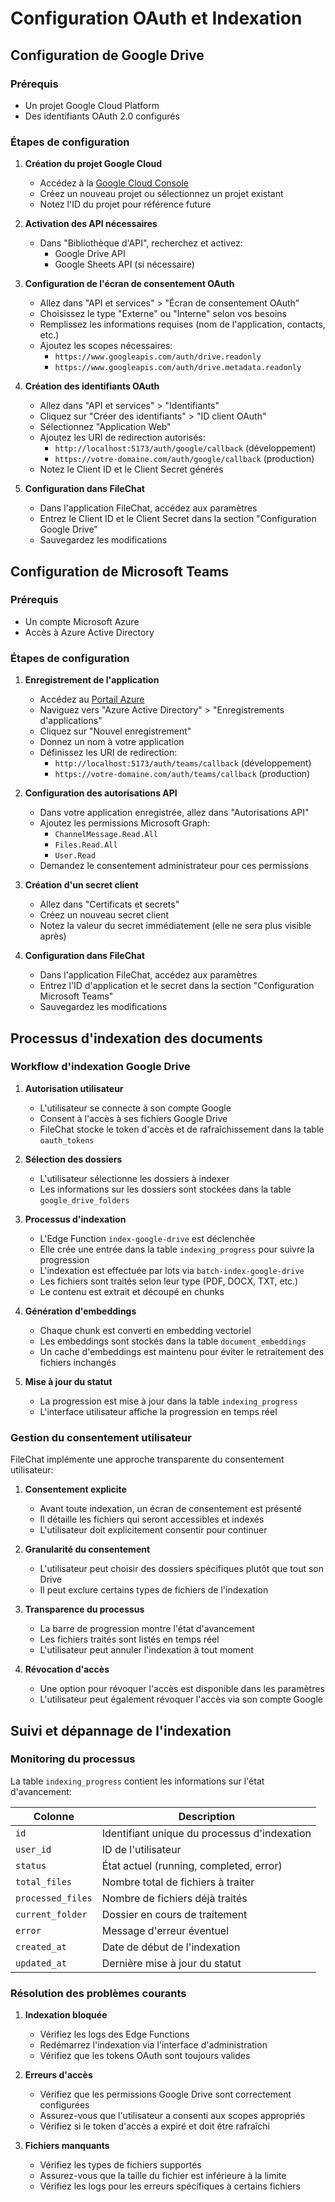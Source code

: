 
# Configuration OAuth et Indexation

## Configuration de Google Drive

### Prérequis
- Un projet Google Cloud Platform
- Des identifiants OAuth 2.0 configurés

### Étapes de configuration

1. **Création du projet Google Cloud**
   - Accédez à la [Google Cloud Console](https://console.cloud.google.com/)
   - Créez un nouveau projet ou sélectionnez un projet existant
   - Notez l'ID du projet pour référence future

2. **Activation des API nécessaires**
   - Dans "Bibliothèque d'API", recherchez et activez:
     - Google Drive API
     - Google Sheets API (si nécessaire)

3. **Configuration de l'écran de consentement OAuth**
   - Allez dans "API et services" > "Écran de consentement OAuth"
   - Choisissez le type "Externe" ou "Interne" selon vos besoins
   - Remplissez les informations requises (nom de l'application, contacts, etc.)
   - Ajoutez les scopes nécessaires:
     - `https://www.googleapis.com/auth/drive.readonly`
     - `https://www.googleapis.com/auth/drive.metadata.readonly`

4. **Création des identifiants OAuth**
   - Allez dans "API et services" > "Identifiants"
   - Cliquez sur "Créer des identifiants" > "ID client OAuth"
   - Sélectionnez "Application Web"
   - Ajoutez les URI de redirection autorisés:
     - `http://localhost:5173/auth/google/callback` (développement)
     - `https://votre-domaine.com/auth/google/callback` (production)
   - Notez le Client ID et le Client Secret générés

5. **Configuration dans FileChat**
   - Dans l'application FileChat, accédez aux paramètres
   - Entrez le Client ID et le Client Secret dans la section "Configuration Google Drive"
   - Sauvegardez les modifications

## Configuration de Microsoft Teams

### Prérequis
- Un compte Microsoft Azure
- Accès à Azure Active Directory

### Étapes de configuration

1. **Enregistrement de l'application**
   - Accédez au [Portail Azure](https://portal.azure.com/)
   - Naviguez vers "Azure Active Directory" > "Enregistrements d'applications"
   - Cliquez sur "Nouvel enregistrement"
   - Donnez un nom à votre application
   - Définissez les URI de redirection:
     - `http://localhost:5173/auth/teams/callback` (développement)
     - `https://votre-domaine.com/auth/teams/callback` (production)

2. **Configuration des autorisations API**
   - Dans votre application enregistrée, allez dans "Autorisations API"
   - Ajoutez les permissions Microsoft Graph:
     - `ChannelMessage.Read.All`
     - `Files.Read.All`
     - `User.Read`
   - Demandez le consentement administrateur pour ces permissions

3. **Création d'un secret client**
   - Allez dans "Certificats et secrets"
   - Créez un nouveau secret client
   - Notez la valeur du secret immédiatement (elle ne sera plus visible après)

4. **Configuration dans FileChat**
   - Dans l'application FileChat, accédez aux paramètres
   - Entrez l'ID d'application et le secret dans la section "Configuration Microsoft Teams"
   - Sauvegardez les modifications

## Processus d'indexation des documents

### Workflow d'indexation Google Drive

1. **Autorisation utilisateur**
   - L'utilisateur se connecte à son compte Google
   - Consent à l'accès à ses fichiers Google Drive
   - FileChat stocke le token d'accès et de rafraîchissement dans la table `oauth_tokens`

2. **Sélection des dossiers**
   - L'utilisateur sélectionne les dossiers à indexer
   - Les informations sur les dossiers sont stockées dans la table `google_drive_folders`

3. **Processus d'indexation**
   - L'Edge Function `index-google-drive` est déclenchée
   - Elle crée une entrée dans la table `indexing_progress` pour suivre la progression
   - L'indexation est effectuée par lots via `batch-index-google-drive`
   - Les fichiers sont traités selon leur type (PDF, DOCX, TXT, etc.)
   - Le contenu est extrait et découpé en chunks

4. **Génération d'embeddings**
   - Chaque chunk est converti en embedding vectoriel
   - Les embeddings sont stockés dans la table `document_embeddings`
   - Un cache d'embeddings est maintenu pour éviter le retraitement des fichiers inchangés

5. **Mise à jour du statut**
   - La progression est mise à jour dans la table `indexing_progress`
   - L'interface utilisateur affiche la progression en temps réel

### Gestion du consentement utilisateur

FileChat implémente une approche transparente du consentement utilisateur:

1. **Consentement explicite**
   - Avant toute indexation, un écran de consentement est présenté
   - Il détaille les fichiers qui seront accessibles et indexés
   - L'utilisateur doit explicitement consentir pour continuer

2. **Granularité du consentement**
   - L'utilisateur peut choisir des dossiers spécifiques plutôt que tout son Drive
   - Il peut exclure certains types de fichiers de l'indexation

3. **Transparence du processus**
   - La barre de progression montre l'état d'avancement
   - Les fichiers traités sont listés en temps réel
   - L'utilisateur peut annuler l'indexation à tout moment

4. **Révocation d'accès**
   - Une option pour révoquer l'accès est disponible dans les paramètres
   - L'utilisateur peut également révoquer l'accès via son compte Google

## Suivi et dépannage de l'indexation

### Monitoring du processus

La table `indexing_progress` contient les informations sur l'état d'avancement:

| Colonne           | Description                                    |
|-------------------|------------------------------------------------|
| `id`              | Identifiant unique du processus d'indexation   |
| `user_id`         | ID de l'utilisateur                            |
| `status`          | État actuel (running, completed, error)        |
| `total_files`     | Nombre total de fichiers à traiter             |
| `processed_files` | Nombre de fichiers déjà traités                |
| `current_folder`  | Dossier en cours de traitement                 |
| `error`           | Message d'erreur éventuel                      |
| `created_at`      | Date de début de l'indexation                  |
| `updated_at`      | Dernière mise à jour du statut                 |

### Résolution des problèmes courants

1. **Indexation bloquée**
   - Vérifiez les logs des Edge Functions
   - Redémarrez l'indexation via l'interface d'administration
   - Vérifiez que les tokens OAuth sont toujours valides

2. **Erreurs d'accès**
   - Vérifiez que les permissions Google Drive sont correctement configurées
   - Assurez-vous que l'utilisateur a consenti aux scopes appropriés
   - Vérifiez si le token d'accès a expiré et doit être rafraîchi

3. **Fichiers manquants**
   - Vérifiez les types de fichiers supportés
   - Assurez-vous que la taille du fichier est inférieure à la limite
   - Vérifiez les logs pour les erreurs spécifiques à certains fichiers
